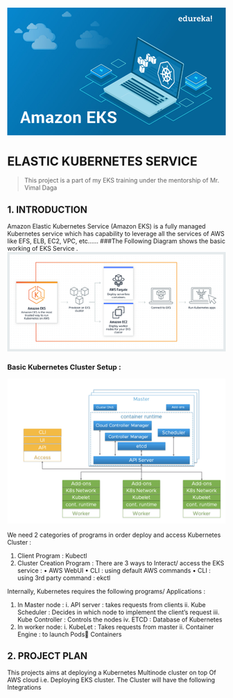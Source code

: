 ![](title.jpg)

# ELASTIC KUBERNETES SERVICE

> This project is a part of my
EKS training under the mentorship of 
Mr. Vimal Daga

## 1.	INTRODUCTION 
Amazon Elastic Kubernetes Service (Amazon EKS) is a fully managed Kubernetes service which has capability to leverage all the services of AWS like EFS, ELB, EC2, VPC, etc……
###The Following Diagram shows the basic working of EKS Service .
![](blockdiagramEKS.png)

### Basic Kubernetes Cluster Setup : 
![](KubernetesCluster.png)

We need 2 categories of programs in order deploy and access  Kubernetes Cluster :
  1.	Client Program : Kubectl
  2.	Cluster Creation Program : 
      There are 3 ways to Interact/ access the EKS service : 
          •	AWS WebUI
          •	CLI : using default AWS commands
          •	CLI : using 3rd party command : ekctl 
          
Internally, Kubernetes requires the following programs/ Applications  :
1.	In Master node :
      i.	API server : takes requests from clients
      ii.	Kube Scheduler : Decides in which node to implement the client’s request 
      iii.	Kube Controller : Controls the nodes
      iv.	ETCD : Database of Kubernetes
2.	In worker node:
      i.	KubeLet : Takes requests from master
      ii.	Container Engine : to launch Pods Containers
      
## 2.	PROJECT PLAN 
This projects aims at deploying a Kubernetes Multinode cluster on top Of AWS cloud i.e. Deploying EKS cluster.
The Cluster will have the following Integrations
